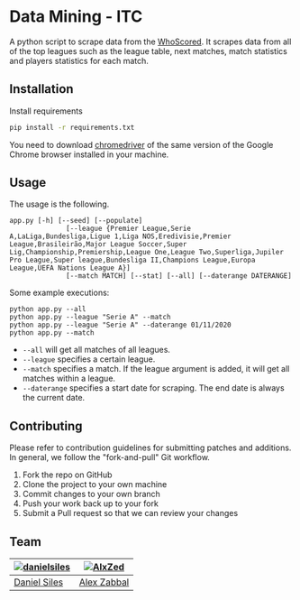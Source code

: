 # Data Mining - ITC

A python script to scrape data from the [WhoScored](https://whoscored.com).
It scrapes data from all of the top leagues such as the league table, next matches,
match statistics and players statistics for each match. 

## Installation

Install requirements

```bash
pip install -r requirements.txt
```

You need to download [chromedriver](https://chromedriver.chromium.org/downloads) of the same version of the 
Google Chrome browser installed in your machine. 

## Usage

The usage is the following.

    app.py [-h] [--seed] [--populate]
                  [--league {Premier League,Serie A,LaLiga,Bundesliga,Ligue 1,Liga NOS,Eredivisie,Premier League,Brasileirão,Major League Soccer,Super Lig,Championship,Premiership,League One,League Two,Superliga,Jupiler Pro League,Super league,Bundesliga II,Champions League,Europa League,UEFA Nations League A}]
                  [--match MATCH] [--stat] [--all] [--daterange DATERANGE]

Some example executions:

    python app.py --all
    python app.py --league "Serie A" --match
    python app.py --league "Serie A" --daterange 01/11/2020
    python app.py --match
    
-   `--all`  will get all matches of all leagues.
-   `--league`  specifies a certain league.
-   `--match` 	specifies a match. If the league argument is added, it will get all matches within a league.
-   `--daterange`  specifies a start date for scraping. The end date is always the current date.



## Contributing
Please refer to contribution guidelines for submitting patches and additions. In general, we follow the "fork-and-pull" Git workflow.

1. Fork the repo on GitHub
2. Clone the project to your own machine
3. Commit changes to your own branch
4. Push your work back up to your fork
5. Submit a Pull request so that we can review your changes

 
## Team 
 
[![danielsiles](https://avatars2.githubusercontent.com/u/7890950?s=400&v=4)](https://github.com/danielsiles)  | [![AlxZed](https://avatars1.githubusercontent.com/u/34654828?s=400&u=12ecef205a171fbf8bb32342ebbfce94345e9a39&v=4)](https://github.com/AlxZed)
---|---
[Daniel Siles](https://github.com/danielsiles) | [Alex Zabbal](https://github.com/AlxZed)
